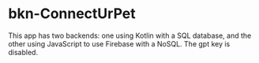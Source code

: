 # bkn-ConnectUrPet

This app has two backends: one using Kotlin with a SQL database, and the other using JavaScript to use Firebase with a NoSQL. The gpt key is disabled.

